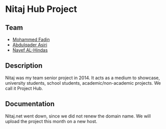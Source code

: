 # Nitaj Hub Project


## Team

* [Mohammed Fadin](http://twitter,com/MohammedFadin)
* [Abdulqader Asiri](http://twitter,com/sQuareXtra)
* [Nayef AL-Hindas](http://twitter.com/NayefAlHindas)

## Description

Nitaj was my team senior project in 2014. It acts as a medium to showcase, university students, school students,
academic/non-academic projects. We call it Project Hub.

## Documentation

Nitaj.net went down, since we did not renew the domain name. We will upload the project this month on a new host.
